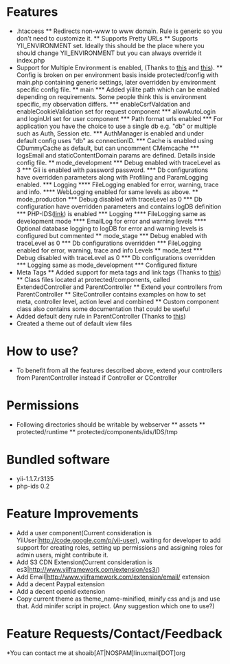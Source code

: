 Features
=========
* .htaccess
** Redirects non-www to www domain. Rule is generic so you don't need to customize it.
** Supports Pretty URLs
** Supports YII_ENVIRONMENT set. Ideally this should be the place where you should change YII_ENVIRONMENT but you can always override it index.php
* Support for Multiple Environment is enabled, (Thanks to [this](http://www.yiiframework.com/wiki/73) and [this](http://www.yiiframework.com/wiki/73/#c34)).
** Config is broken on per environment basis inside protected/config with main.php containing generic settings, later overridden by environment specific config file.
** main
*** Added yiilite path which can be enabled depending on requirements. Some people think this is environment specific, my observation differs.
*** enableCsrfValdation and enableCookieValidation set for request component
*** allowAutoLogin and loginUrl set for user component
*** Path format urls enabled
*** For application you have the choice to use a single db e.g. "db" or multiple such as Auth, Session etc.
*** AuthManager is enabled and under default config uses "db" as connectionID.
*** Cache is enabled using CDummyCache as default, but can uncomment CMemcache
*** logsEmail and staticContentDomain params are defined. Details inside config file.
** mode_development
*** Debug enabled with traceLevel as 3
*** Gii is enabled with password password.
*** Db configurations have overridden parameters along with Profiling and ParamLogging enabled.
*** Logging
**** FileLogging enabled for error, warning, trace and info.
**** WebLogging enabled for same levels as above.
** mode_production
*** Debug disabled with traceLevel as 0
*** Db configuration have overridden parameters and contains logDB definition
*** PHP-IDS([link](http://www.yiiframework.com/extension/phpids/)) is enabled
*** Logging
**** FileLogging same as development mode
**** EmailLog for error and warning levels
**** Optional database logging to logDB for error and warning levels is configured but commented
** mode_stage
*** Debug enabled with traceLevel as 0
*** Db configurations overridden
*** FileLogging enabled for error, warning, trace and info Levels
** mode_test
*** Debug disabled with traceLevel as 0
*** Db configurations overridden
*** Logging same as mode_development
*** Configured fixture
* Meta Tags
** Added support for meta tags and link tags (Thanks to [this](http://www.yiiframework.com/wiki/54/))
** Class files located at protected/components, called ExtendedController and ParentController
** Extend your controllers from ParentController
** SiteController contains examples on how to set meta, controller level, action level and combined
** Custom component class also contains some documentation that could be useful
* Added default deny rule in ParentController (Thanks to [this](http://www.yiiframework.com/wiki/169/configuring-controller-access-rules-to-default-deny/))
* Created a theme out of default view files

How to use?
============
* To benefit from all the features described above, extend your controllers from ParentController instead if Controller or CController

Permissions
===========
* Following directories should be writable by webserver
** assets
** protected/runtime
** protected/components/ids/IDS/tmp

Bundled software
================
* yii-1.1.7.r3135
* php-ids 0.2

Feature Improvements
====================
* Add a user component(Current consideration is YiiUser|http://code.google.com/p/yii-user), waiting for developer to add support for creating roles, setting up permissions and assigning roles for admin users, might contribute it.
* Add S3 CDN Extension(Current consideration is es3|http://www.yiiframework.com/extension/es3/)
* Add Email|http://www.yiiframework.com/extension/email/ extension
* Add a decent Paypal extension
* Add a decent openid extension
* Copy current theme as theme_name-minified, minify css and js and use that. Add minifer script in project. (Any suggestion which one to use?)

Feature Requests/Contact/Feedback
=================================
*You can contact me at shoaib[AT|NOSPAM]linuxmail[DOT]org
